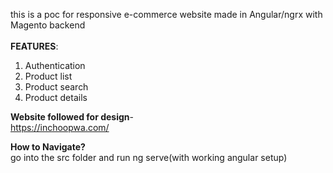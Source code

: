 this is a poc for responsive e-commerce website made in Angular/ngrx with Magento backend <br />
<br />
**FEATURES**: <br />
1. Authentication <br />
2. Product list <br />
3. Product search <br />
4. Product details <br />

**Website followed for design**- <br />
 https://inchoopwa.com/ <br />


**How to Navigate?**  <br />
go into the src folder and run ng serve(with working angular setup) <br />






